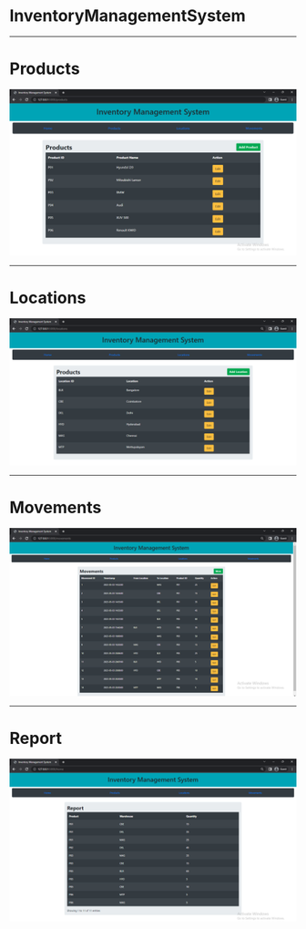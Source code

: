 # InventoryManagementSystem
____________________________________________________________________________________

# Products
![](Screenshots/Products.png)
____________________________________________________________________________________
# Locations
![](Screenshots/Locations.png)
____________________________________________________________________________________
# Movements
![](Screenshots/Movements.png)
____________________________________________________________________________________
# Report
![](Screenshots/Report.png)
